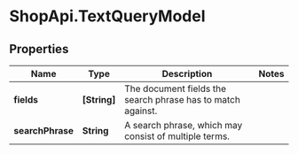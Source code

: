 # ShopApi.TextQueryModel

## Properties
Name | Type | Description | Notes
------------ | ------------- | ------------- | -------------
**fields** | **[String]** | The document fields the search phrase has to match against. | 
**searchPhrase** | **String** | A search phrase, which may consist of multiple terms. | 


